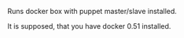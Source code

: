 Runs docker box with puppet master/slave installed.

It is supposed, that you have docker 0.51 installed.